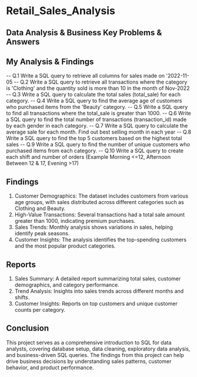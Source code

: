 # Retail_Sales_Analysis

## Data Analysis & Business Key Problems & Answers

## My Analysis & Findings

-- Q.1 Write a SQL query to retrieve all columns for sales made on '2022-11-05
-- Q.2 Write a SQL query to retrieve all transactions where the category is 'Clothing' and the quantity sold is more than 10 in the month of Nov-2022
-- Q.3 Write a SQL query to calculate the total sales (total_sale) for each category.
-- Q.4 Write a SQL query to find the average age of customers who purchased items from the 'Beauty' category.
-- Q.5 Write a SQL query to find all transactions where the total_sale is greater than 1000.
-- Q.6 Write a SQL query to find the total number of transactions (transaction_id) made by each gender in each category.
-- Q.7 Write a SQL query to calculate the average sale for each month. Find out best selling month in each year
-- Q.8 Write a SQL query to find the top 5 customers based on the highest total sales 
-- Q.9 Write a SQL query to find the number of unique customers who purchased items from each category.
-- Q.10 Write a SQL query to create each shift and number of orders (Example Morning <=12, Afternoon Between 12 & 17, Evening >17)

## Findings
1. Customer Demographics: The dataset includes customers from various age groups, with sales distributed across different categories such as Clothing and Beauty.
2. High-Value Transactions: Several transactions had a total sale amount greater than 1000, indicating premium purchases.
3. Sales Trends: Monthly analysis shows variations in sales, helping identify peak seasons.
4. Customer Insights: The analysis identifies the top-spending customers and the most popular product categories.

## Reports
1. Sales Summary: A detailed report summarizing total sales, customer demographics, and category performance.
2. Trend Analysis: Insights into sales trends across different months and shifts.
3. Customer Insights: Reports on top customers and unique customer counts per category.

## Conclusion
This project serves as a comprehensive introduction to SQL for data analysts, covering database setup, data cleaning, exploratory data analysis, and business-driven SQL queries. The findings from this project can help drive business decisions by understanding sales patterns, customer behavior, and product performance.
